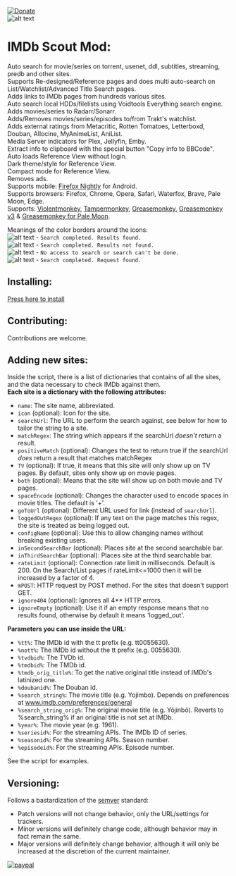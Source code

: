 [![Donate](https://img.shields.io/badge/Donate-PayPal-green.svg)](https://www.paypal.com/donate?hosted_button_id=JF5BEQE3YQGH2)   
![alt text](https://i.imgur.com/BpuPBsR.png)

# IMDb Scout Mod:

Auto search for movie/series on torrent, usenet, ddl, subtitles, streaming, predb and other sites.    
Supports Re-designed/Reference pages and does multi auto-search on List/Watchlist/Advanced Title Search pages.   
Adds links to IMDb pages from hundreds various sites.    
Auto search local HDDs/filelists using Voidtools Everything search engine.    
Adds movies/series to Radarr/Sonarr.   
Adds/Removes movies/series/episodes to/from Trakt's watchlist.   
Adds external ratings from Metacritic, Rotten Tomatoes, Letterboxd, Douban, Allocine, MyAnimeList, AniList.   
Media Server indicators for Plex, Jellyfin, Emby.   
Extract info to clipboard with the special button "Copy info to BBCode".    
Auto loads Reference View without login.   
Dark theme/style for Reference View.   
Compact mode for Reference View.   
Removes ads.   
Supports mobile: [Firefox Nightly](https://play.google.com/store/apps/details?id=org.mozilla.fenix) for Android.   
Supports browsers: Firefox, Chrome, Opera, Safari, Waterfox, Brave, Pale Moon, Edge.    
Supports: [Violentmonkey](https://violentmonkey.github.io/), [Tampermonkey](https://www.tampermonkey.net/), [Greasemonkey](https://www.greasespot.net/), [Greasemonkey v3](https://web.archive.org/web/20171009185612/https://addons.mozilla.org/en-US/firefox/addon/greasemonkey/versions/) & [Greasemonkey for Pale Moon](https://github.com/janekptacijarabaci/greasemonkey/releases).  

Meanings of the color borders around the icons:  
![alt text](https://i.imgur.com/hgjQd00.png) - `Search completed. Results found.`  
![alt text](https://i.imgur.com/VWMw0YC.png) - `Search completed. Results not found.`  
![alt text](https://i.imgur.com/4aJukqO.png) - `No access to search or search can't be done.`  
![alt text](https://i.imgur.com/UTLrRZu.png) - `Search completed. Request found.` 

## Installing:

[Press here to install](https://greasyfork.org/en/scripts/407284-imdb-scout-mod)

## Contributing:

Contributions are welcome.

## Adding new sites:

Inside the script, there is a list of dictionaries that contains of all the sites, and the data necessary to check IMDb against them.   
**Each site is a dictionary with the following attributes:**
  - `name`: The site name, abbreviated.
  - `icon` (optional): Icon for the site.
  - `searchUrl`: The URL to perform the search against, see below for how to tailor the string to a site.
  - `matchRegex`: The string which appears if the searchUrl *doesn't* return a result.
  - `positiveMatch` (optional): Changes the test to return true if the searchUrl *does* return a result that matches matchRegex
  - `TV` (optional): If true, it means that this site will only show up on TV pages. By default, sites only show up on movie pages.
  - `both` (optional): Means that the site will show up on both movie and TV pages.
  - `spaceEncode` (optional): Changes the character used to encode spaces in movie titles. The default is '+'.
  - `goToUrl` (optional): Different URL used for link (instead of `searchUrl`).
  - `loggedOutRegex` (optional): If any text on the page matches this regex, the site is treated as being logged out.
  - `configName` (optional): Use this to allow changing names without breaking existing users.
  - `inSecondSearchBar` (optional): Places site at the second searchable bar.
  - `inThirdSearchBar` (optional): Places site at the third searchable bar.
  - `rateLimit` (optional): Connection rate limit in milliseconds. Default is 200. On the Search/List pages if rateLimit<=1000 then it will be increased by a factor of 4.
  - `mPOST`: HTTP request by POST method. For the sites that doesn't support GET.
  - `ignore404` (optional): Ignores all 4** HTTP errors.
  - `ignoreEmpty` (optional): Use it if an empty response means that no results found, otherwise by default it means 'logged_out'.
      
    
**Parameters you can use inside the URL:**
  - `%tt%`: The IMDb id with the tt prefix (e.g. tt0055630).
  - `%nott%`: The IMDb id without the tt prefix (e.g. 0055630).
  - `%tvdbid%`: The TVDb id.
  - `%tmdbid%`: The TMDb id.      
  - `%tmdb_orig_title%`: To get the native original title instead of IMDb's latinized one.   
  - `%doubanid%`: The Douban id.
  - `%search_string%`: The movie title (e.g. Yojimbo). Depends on preferences at www.imdb.com/preferences/general   
  - `%search_string_orig%`: The original movie title (e.g. Yôjinbô). Reverts to %search_string% if an original title is not set at IMDb.
  - `%year%`: The movie year (e.g. 1961).
  - `%seriesid%`: For the streaming APIs. The IMDb ID of series.
  - `%seasonid%`: For the streaming APIs. Season number.
  - `%episodeid%`: For the streaming APIs. Episode number.

See the script for examples.

## Versioning:
Follows a bastardization of the [semver](http://semver.org/) standard:
* Patch versions will not change behavior, only the URL/settings for trackers.
* Minor versions will definitely change code, although behavior may in fact remain the same.
* Major versions will definitely change behavior, although it will only be increased at the discretion of the current maintainer.
   
[![paypal](https://www.paypalobjects.com/en_US/i/btn/btn_donateCC_LG.gif)](https://www.paypal.com/donate?hosted_button_id=JF5BEQE3YQGH2)

